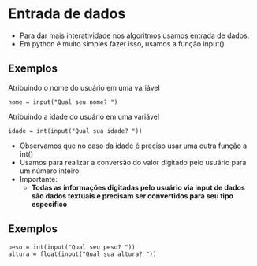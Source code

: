 # Entrada de dados
- Para dar mais interatividade nos algoritmos usamos entrada de dados.
- Em python é muito simples fazer isso, usamos a função input()

## Exemplos
Atribuindo o nome do usuário em uma variável 
```
nome = input("Qual seu nome? ")
```

Atribuindo a idade do usuário em uma variável
```
idade = int(input("Qual sua idade? "))
```

- Observamos que no caso da idade é preciso usar uma outra função a int()
- Usamos para realizar a conversão do valor digitado pelo usuário para um número inteiro
- Importante:
  - **Todas as informações digitadas pelo usuário via input de dados são dados textuais e precisam ser convertidos para seu tipo específico**


## Exemplos
```
peso = int(input("Qual seu peso? "))
altura = float(input("Qual sua altura? "))
```